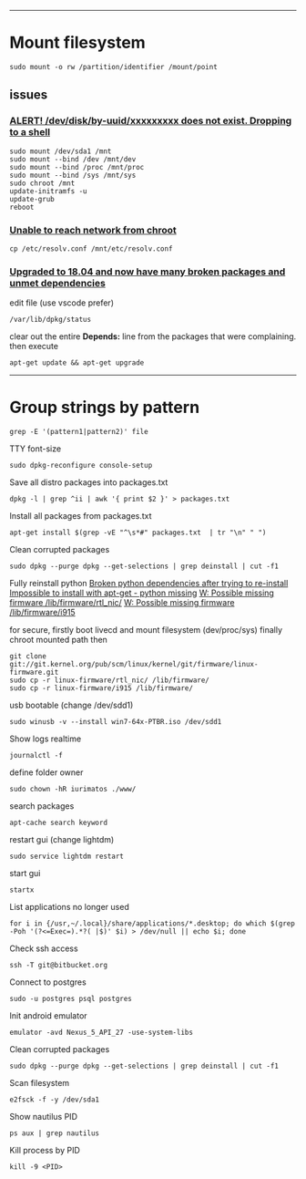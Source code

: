----
# Mount filesystem 
```
sudo mount -o rw /partition/identifier /mount/point
```
## issues
### [ALERT! /dev/disk/by-uuid/xxxxxxxxx does not exist. Dropping to a shell](https://askubuntu.com/questions/516217/alert-dev-disk-by-uuid-xxxxxxxxx-does-not-exist-dropping-to-a-shell/516471#516471)
```
sudo mount /dev/sda1 /mnt
sudo mount --bind /dev /mnt/dev
sudo mount --bind /proc /mnt/proc
sudo mount --bind /sys /mnt/sys
sudo chroot /mnt
update-initramfs -u
update-grub
reboot
```
### [Unable to reach network from chroot](https://unix.stackexchange.com/questions/280500/unable-to-reach-network-from-chroot/280534#280534)
```
cp /etc/resolv.conf /mnt/etc/resolv.conf
```
### [Upgraded to 18.04 and now have many broken packages and unmet dependencies](https://askubuntu.com/questions/1032126/upgraded-to-18-04-and-now-have-many-broken-packages-and-unmet-dependencies/1032453#1032453)
edit file (use vscode prefer)
```
/var/lib/dpkg/status
```
clear out the entire **Depends:** line from the packages that were complaining.
then execute  
```
apt-get update && apt-get upgrade
```

----
# Group strings by pattern
```
grep -E '(pattern1|pattern2)' file
```

TTY font-size
```
sudo dpkg-reconfigure console-setup
```

Save all distro packages into packages.txt
```
dpkg -l | grep ^ii | awk '{ print $2 }' > packages.txt
```

Install all packages from packages.txt
```
apt-get install $(grep -vE "^\s*#" packages.txt  | tr "\n" " ")
```

Clean corrupted packages
```
sudo dpkg --purge dpkg --get-selections | grep deinstall | cut -f1
```

Fully reinstall python 
[Broken python dependencies after trying to re-install](https://askubuntu.com/a/1080265)
[Impossible to install with apt-get - python missing](https://askubuntu.com/a/1066587)
[W: Possible missing firmware /lib/firmware/rtl_nic/](https://askubuntu.com/a/1255803)
[W: Possible missing firmware /lib/firmware/i915](https://askubuntu.com/a/1255803)

for secure, firstly boot livecd and mount filesystem (dev/proc/sys) finally chroot mounted path then
```
git clone git://git.kernel.org/pub/scm/linux/kernel/git/firmware/linux-firmware.git
sudo cp -r linux-firmware/rtl_nic/ /lib/firmware/
sudo cp -r linux-firmware/i915 /lib/firmware/
```

usb bootable (change /dev/sdd1)
```
sudo winusb -v --install win7-64x-PTBR.iso /dev/sdd1
```

Show logs realtime
```
journalctl -f
```

define folder owner
```
sudo chown -hR iurimatos ./www/
```

search packages
```
apt-cache search keyword
```

restart gui (change lightdm)
```
sudo service lightdm restart
```

start gui
```
startx
```

List applications no longer used
```
for i in {/usr,~/.local}/share/applications/*.desktop; do which $(grep -Poh '(?<=Exec=).*?( |$)' $i) > /dev/null || echo $i; done
```

Check ssh access
```
ssh -T git@bitbucket.org
```

Connect to postgres
```
sudo -u postgres psql postgres
```

Init android emulator
```
emulator -avd Nexus_5_API_27 -use-system-libs
```

Clean corrupted packages
```
sudo dpkg --purge dpkg --get-selections | grep deinstall | cut -f1
```

Scan filesystem
```
e2fsck -f -y /dev/sda1
```

Show nautilus PID
```
ps aux | grep nautilus
```

Kill process by PID
```
kill -9 <PID>
```
